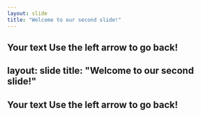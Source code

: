 ```yaml
---
layout: slide
title: "Welcome to our second slide!"
---
```

Your text
Use the left arrow to go back!
---
layout: slide
title: "Welcome to our second slide!"
---
Your text
Use the left arrow to go back!
-
